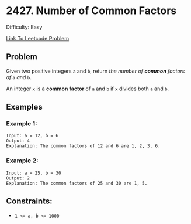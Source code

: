 # 2427. Number of Common Factors
Difficulty: Easy

[Link To Leetcode Problem](https://leetcode.com/problems/number-of-common-factors/)

## Problem
Given two positive integers `a` and `b`, return *the number of **common** factors of* `a` *and* `b`.

An integer `x` is a **common factor** of `a` and `b` if `x` divides both `a` and `b`.

## Examples
### Example 1:
```
Input: a = 12, b = 6
Output: 4
Explanation: The common factors of 12 and 6 are 1, 2, 3, 6.
```
### Example 2:
```
Input: a = 25, b = 30
Output: 2
Explanation: The common factors of 25 and 30 are 1, 5.
```

## Constraints:
- `1 <= a, b <= 1000`